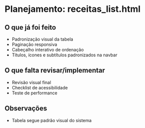 # Planejamento: receitas_list.html

## O que já foi feito
- Padronização visual da tabela
- Paginação responsiva
- Cabeçalho interativo de ordenação
- Títulos, ícones e subtítulos padronizados na navbar

## O que falta revisar/implementar
- Revisão visual final
- Checklist de acessibilidade
- Teste de performance

## Observações
- Tabela segue padrão visual do sistema 